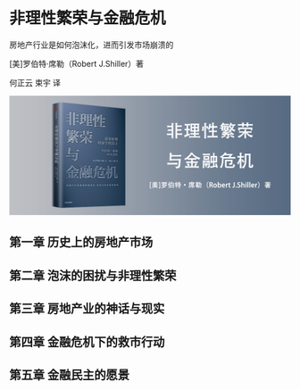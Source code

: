 非理性繁荣与金融危机
========================================

房地产行业是如何泡沫化，进而引发市场崩溃的

[美]罗伯特·席勒（Robert J.Shiller）著

何正云 束宇 译

![](contents/wx-cover-235-1.png)

第一章 历史上的房地产市场
----------------------------------------

第二章 泡沫的困扰与非理性繁荣
----------------------------------------

第三章 房地产业的神话与现实
----------------------------------------

第四章 金融危机下的救市行动
----------------------------------------

第五章 金融民主的愿景
----------------------------------------